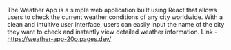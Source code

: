 The Weather App is a simple web application built using React that allows users to check the current weather conditions of any city worldwide. With a clean and intuitive user interface, users can easily input the name of the city they want to check and instantly view detailed weather information.
Link - https://weather-app-20o.pages.dev/
